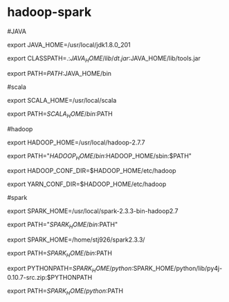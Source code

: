 # hadoop-spark

#JAVA

export JAVA_HOME=/usr/local/jdk1.8.0_201

export CLASSPATH=.:$JAVA_HOME/lib/dt.jar:$JAVA_HOME/lib/tools.jar

export PATH=$PATH:$JAVA_HOME/bin

#scala

export SCALA_HOME=/usr/local/scala

export PATH=$SCALA_HOME/bin:$PATH

#hadoop

export HADOOP_HOME=/usr/local/hadoop-2.7.7

export PATH="$HADOOP_HOME/bin:$HADOOP_HOME/sbin:$PATH"

export HADOOP_CONF_DIR=$HADOOP_HOME/etc/hadoop

export YARN_CONF_DIR=$HADOOP_HOME/etc/hadoop

#spark

export SPARK_HOME=/usr/local/spark-2.3.3-bin-hadoop2.7

export PATH="$SPARK_HOME/bin:$PATH"

export SPARK_HOME=/home/stj926/spark2.3.3/

export PATH=$SPARK_HOME/bin:$PATH

export PYTHONPATH=$SPARK_HOME/python:$SPARK_HOME/python/lib/py4j-0.10.7-src.zip:$PYTHONPATH

export PATH=$SPARK_HOME/python:$PATH
